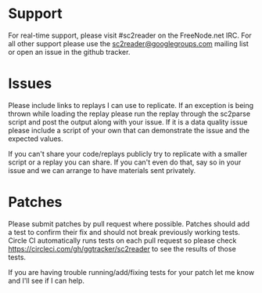 Support
=========


For real-time support, please visit #sc2reader on the FreeNode.net IRC. For all other support please use the sc2reader@googlegroups.com mailing list or open an issue in the github tracker.

Issues
=========

Please include links to replays I can use to replicate. If an exception is being thrown while loading the replay please run the replay through the sc2parse script and post the output along with your issue. If it is a data quality issue please include a script of your own that can demonstrate the issue and the expected values.

If you can't share your code/replays publicly try to replicate with a smaller script or a replay you can share. If you can't even do that, say so in your issue and we can arrange to have materials sent privately.


Patches
=========

Please submit patches by pull request where possible. Patches should add a test to confirm their fix and should not break previously working tests.   Circle CI automatically runs tests on each pull request so please check https://circleci.com/gh/ggtracker/sc2reader to see the results of those tests.

If you are having trouble running/add/fixing tests for your patch let me know and I'll see if I can help.

